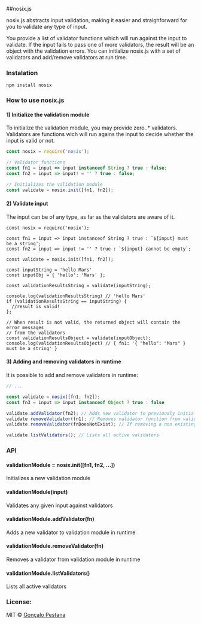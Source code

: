 ##nosix.js

nosix.js abstracts input validation, making it easier and straighforward for
you to validate any type of input. 

You provide a list of validator functions which will run 
against the input to validate. If the input fails to pass one of more validators, 
the result will be an object with the validation errors. You can initialize 
nosix.js with a set of validators and add/remove validators at run time.

### Instalation

```
npm install nosix
```

### How to use nosix.js

#### 1) Initialize the validation module
To initialize the validation module, you may provide zero..* validators. 
Validators are functions wich will run agains the input to decide whether the 
input is valid or not.

```javascript
const nosix = require('nosix');

// Validator functions
const fn1 = input => input instanceof String ? true : false;
const fn2 = input => input! = '' ? true : false;

// Initializes the validation module
const validate = nosix.init([fn1, fn2]);
```

#### 2) Validate input
The input can be of any type, as far as the validators are aware of it.

```
const nosix = require('nosix');

const fn1 = input => input instanceof String ? true : `${input} must be a string';
const fn2 = input => input != '' ? true : `${input} cannot be empty`;

const validate = nosix.init([fn1, fn2]);

const inputString = 'hello Mars'
const inputObj = { 'hello': 'Mars' };

const validationResultsString = validate(inputString);

console.log(validationResultsString) // 'hello Mars' 
if (validationResultsString == inputString) {
  //result is valid!  
};

// When result is not valid, the returned object will contain the error messages
// from the validators
const validationResultsObject = validate(inputObject);
console.log(validationResultsObject) // { fn1: '{ "hello": "Mars" } must be a string' }
```

#### 3) Adding and removing validators in runtime
It is possible to add and remove validators in runtime:

```javascript
// ...

const validate = nosix([fn1, fn2]);
const fn3 = input => input instanceof Object ? true : false

validate.addValidator(fn2); // Adds new validator to previously initialized validation module
validate.removeValidator(fn1); // Removes validator function from validation module
validate.removeValidator(fnDoesNotExist); // If removing a non existing validator, nothing happens

validate.listValidators(); // Lists all active validators

```

### API

#### validationModule = nosix.init([fn1, fn2, ...])
Initializes a new validation module

#### validationModule(input)
Validates any given input against validators

#### validationModule.addValidator(fn)
Adds a new validator to validation module in runtime

#### validationModule.removeValidator(fn)
Removes a validator from validation module in runtime

#### validationModule.listValidators()
Lists all active validators

### License:

MIT © [Gonçalo Pestana](http:/gpestana.com/)

